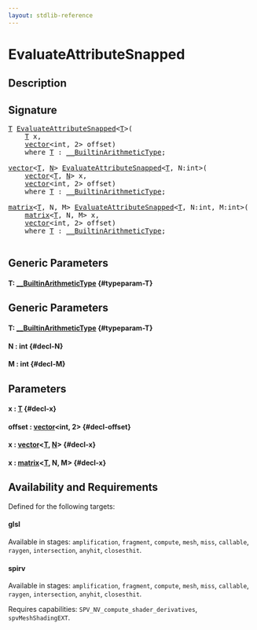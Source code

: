 ```yaml
---
layout: stdlib-reference
---
```


# EvaluateAttributeSnapped

## Description





## Signature 

<pre>
<a href="/stdlib-reference/global-decls/EvaluateAttributeSnapped#typeparam-T" class="code_type">T</a> <a href="/stdlib-reference/global-decls/EvaluateAttributeSnapped">EvaluateAttributeSnapped</a>&lt;<a href="/stdlib-reference/global-decls/EvaluateAttributeSnapped#typeparam-T" class="code_type">T</a>&gt;(
    <a href="/stdlib-reference/global-decls/EvaluateAttributeSnapped#typeparam-T" class="code_type">T</a> <span class='code_param'>x</span>,
    <a href="/stdlib-reference/types/vector/index">vector</a>&lt;int, 2&gt; <span class='code_param'>offset</span>)
    <span class='code_keyword'>where</span> <a href="/stdlib-reference/global-decls/EvaluateAttributeSnapped#typeparam-T" class="code_type">T</a> : <a href="/stdlib-reference/interfaces/BuiltinArithmeticType/index">__BuiltinArithmeticType</a>;

<a href="/stdlib-reference/types/vector/index">vector</a>&lt;<a href="/stdlib-reference/types/vector/index#typeparam-T" class="code_type">T</a>, <a href="/stdlib-reference/types/vector/index#typeparam-N" class="code_var">N</a>&gt; <a href="/stdlib-reference/global-decls/EvaluateAttributeSnapped">EvaluateAttributeSnapped</a>&lt;<a href="/stdlib-reference/global-decls/EvaluateAttributeSnapped#typeparam-T" class="code_type">T</a>, N:int&gt;(
    <a href="/stdlib-reference/types/vector/index">vector</a>&lt;<a href="/stdlib-reference/types/vector/index#typeparam-T" class="code_type">T</a>, <a href="/stdlib-reference/types/vector/index#typeparam-N" class="code_var">N</a>&gt; <span class='code_param'>x</span>,
    <a href="/stdlib-reference/types/vector/index">vector</a>&lt;int, 2&gt; <span class='code_param'>offset</span>)
    <span class='code_keyword'>where</span> <a href="/stdlib-reference/global-decls/EvaluateAttributeSnapped#typeparam-T" class="code_type">T</a> : <a href="/stdlib-reference/interfaces/BuiltinArithmeticType/index">__BuiltinArithmeticType</a>;

<a href="/stdlib-reference/types/matrix/index">matrix</a>&lt;<a href="/stdlib-reference/types/matrix/T" class="code_type">T</a>, N, M&gt; <a href="/stdlib-reference/global-decls/EvaluateAttributeSnapped">EvaluateAttributeSnapped</a>&lt;<a href="/stdlib-reference/global-decls/EvaluateAttributeSnapped#typeparam-T" class="code_type">T</a>, N:int, M:int&gt;(
    <a href="/stdlib-reference/types/matrix/index">matrix</a>&lt;<a href="/stdlib-reference/types/matrix/T" class="code_type">T</a>, N, M&gt; <span class='code_param'>x</span>,
    <a href="/stdlib-reference/types/vector/index">vector</a>&lt;int, 2&gt; <span class='code_param'>offset</span>)
    <span class='code_keyword'>where</span> <a href="/stdlib-reference/global-decls/EvaluateAttributeSnapped#typeparam-T" class="code_type">T</a> : <a href="/stdlib-reference/interfaces/BuiltinArithmeticType/index">__BuiltinArithmeticType</a>;

</pre>

## Generic Parameters

#### T: [\_\_BuiltinArithmeticType](/stdlib-reference/interfaces/BuiltinArithmeticType/index) {#typeparam-T}

## Generic Parameters

#### T: [\_\_BuiltinArithmeticType](/stdlib-reference/interfaces/BuiltinArithmeticType/index) {#typeparam-T}
#### N  : int {#decl-N}
#### M  : int {#decl-M}

## Parameters

#### x  : [T](/stdlib-reference/global-decls/EvaluateAttributeSnapped#typeparam-T) {#decl-x}
#### offset  : [vector](/stdlib-reference/types/vector/index)\<int, 2\> {#decl-offset}
#### x  : [vector](/stdlib-reference/types/vector/index)\<[T](/stdlib-reference/types/vector/index#typeparam-T), [N](/stdlib-reference/types/vector/index#typeparam-N)\> {#decl-x}
#### x  : [matrix](/stdlib-reference/types/matrix/index)\<[T](/stdlib-reference/types/matrix/T), N, M\> {#decl-x}

## Availability and Requirements

Defined for the following targets:

#### glsl
Available in stages: `amplification`, `fragment`, `compute`, `mesh`, `miss`, `callable`, `raygen`, `intersection`, `anyhit`, `closesthit`.

#### spirv
Available in stages: `amplification`, `fragment`, `compute`, `mesh`, `miss`, `callable`, `raygen`, `intersection`, `anyhit`, `closesthit`.

Requires capabilities: `SPV_NV_compute_shader_derivatives`, `spvMeshShadingEXT`.


